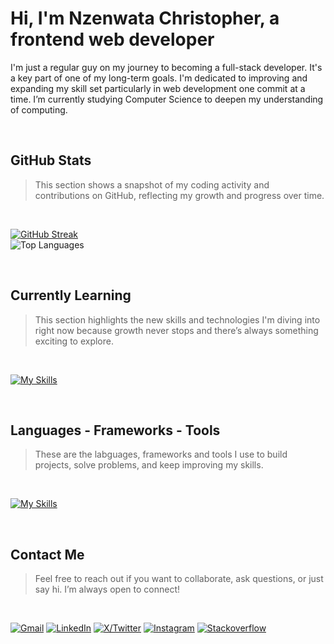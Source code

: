 <!--
<p align="center">
<img src="https://readme-typing-svg.herokuapp.com?font=Sora&weight=500&size=35&duration=4000&pause=1000&color=3FBFFF&center=true&vCenter=true&width=600&height=70&lines=Hi+There!+👋;I'm+Nzenwata+Christopher;A+Frontend+Web+Developer" />
</p>
--->



<h1>Hi, I'm Nzenwata Christopher, a frontend web developer</h1>

I'm just a regular guy on my journey to becoming a full-stack developer. It's a key part of one of my long-term goals. I'm dedicated to improving and expanding my skill set particularly in web development one commit at a time. I’m currently studying Computer Science to deepen my understanding of computing.

<br>

## GitHub Stats

> This section shows a snapshot of my coding activity and contributions on GitHub, reflecting my growth and progress over time.
<br>

[![GitHub Streak](https://github-readme-streak-stats-omega-swart.vercel.app?user=Chris-Error-404&theme=dark)](https://git.io/streak-stats) <br>
![Top Languages](https://github-readme-stats.vercel.app/api/top-langs/?username=CHRIS-ERROR-404&&hide_progress=true&theme=dark) 
<!--![Github stats](https://github-readme-stats.vercel.app/api?username=Chris-Error-404&count_private=true&show_icons=true&theme=dark)-->
<br>

## Currently Learning

> This section highlights the new skills and technologies I'm diving into right now because growth never stops and there’s always something exciting to explore.

<br>

[![My Skills](https://skillicons.dev/icons?i=react,tailwind,access)](https://skillicons.dev)

<br>

## Languages - Frameworks - Tools

> These are the labguages, frameworks and tools I use to build projects, solve problems, and keep improving my skills.

<br>

<div align="left">
  
  [![My Skills](https://skillicons.dev/icons?i=html,css,js,scss,tailwind,react,vite,python,git,github,vercel,vscode,vscodium,figma,obsidian,windows&perline=8)](https://skillicons.dev)
  
</div>

<br>

## Contact Me

> Feel free to reach out if you want to collaborate, ask questions, or just say hi. I’m always open to connect!

<br>

<p align="left">
  <a href="mailto:nzenwatachristopher186@gmail.com"><img src="https://skillicons.dev/icons?i=gmail" alt="Gmail"/></a>
  <a href="https://www.linkedin.com/in/christopher-nzenwata-b52807334/"><img src="https://skillicons.dev/icons?i=linkedin" alt="LinkedIn"/></a>
  <a href="https://x.com/Chris_Error_404"><img src="https://skillicons.dev/icons?i=twitter" alt="X/Twitter"/></a>
  <a href="https://www.instagram.com/typicaldeveloper"><img src="https://skillicons.dev/icons?i=instagram" alt="Instagram"/></a>
  <a href="[https://discord.gg/AJUzJ5dq](https://stackoverflow.com/users/28486191/)"><img src="https://skillicons.dev/icons?i=stackoverflow" alt="Stackoverflow"/></a>
</p>

<br>
<!--
## 3D Graphs Made By Hard Work
-->
<!--
> This graph shows my interactions on GitHub. Why is it here? Because it's a cool way to visualize my journey on the platform.
-->
<!--
<br>
-->
<!--
![3D Contribution Graph](./profile-3d-contrib/profile-night-rainbow.svg)
-->
<!--
<br>
-->



